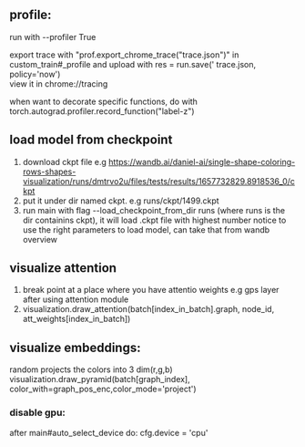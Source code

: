 ## profile:
run with --profiler True

export trace with "prof.export_chrome_trace("trace.json")" in custom_train#_profile and upload with res = run.save('
trace.json, policy='now')  
view it in chrome://tracing

when want to decorate specific functions, do with torch.autograd.profiler.record_function("label-z")



## load model from checkpoint
1) download ckpt file e.g https://wandb.ai/daniel-ai/single-shape-coloring-rows-shapes-visualization/runs/dmtrvo2u/files/tests/results/1657732829.8918536_0/ckpt
2) put it under dir named ckpt. e.g runs/ckpt/1499.ckpt  
3) run main with flag --load_checkpoint_from_dir runs (where runs is the dir containins ckpt), it will load .ckpt file with highest number
notice to use the right parameters to load model, can take that from wandb overview


## visualize attention
1) break point at a place where you have attentio weights e.g gps layer after using attention module
2) visualization.draw_attention(batch[index_in_batch].graph, node_id, att_weights[index_in_batch])


## visualize embeddings:
random projects the colors into 3 dim(r,g,b)
visualization.draw_pyramid(batch[graph_index], color_with=graph_pos_enc,color_mode='project')


### disable gpu:
after main#auto_select_device do: cfg.device = 'cpu'